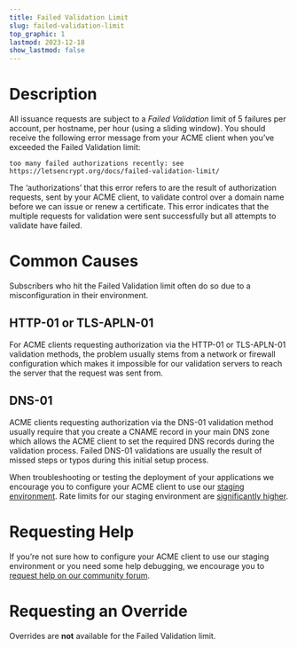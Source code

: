 ```yaml
---
title: Failed Validation Limit
slug: failed-validation-limit
top_graphic: 1
lastmod: 2023-12-18
show_lastmod: false
---
```



# Description
All issuance requests are subject to a *Failed Validation* limit of 5 failures
per account, per hostname, per hour (using a sliding window). You should
receive the following error message from your ACME client when you’ve exceeded
the Failed Validation limit:

```
too many failed authorizations recently: see https://letsencrypt.org/docs/failed-validation-limit/
```

The ‘authorizations’ that this error refers to are the result of authorization
requests, sent by your ACME client, to validate control over a domain name
before we can issue or renew a certificate. This error indicates that the
multiple requests for validation were sent successfully but all attempts to
validate have failed.

# Common Causes

Subscribers who hit the Failed Validation limit often do so due to a
misconfiguration in their environment.

## HTTP-01 or TLS-APLN-01

For ACME clients requesting authorization via the HTTP-01 or TLS-APLN-01
validation methods, the problem usually stems from a network or firewall
configuration which makes it impossible for our validation servers to reach the
server that the request was sent from.

## DNS-01

ACME clients requesting authorization via the DNS-01 validation method usually
require that you create a CNAME record in your main DNS zone which allows the
ACME client to set the required DNS records during the validation process.
Failed DNS-01 validations are usually the result of missed steps or typos during
this initial setup process.

When troubleshooting or testing the deployment of your applications we encourage
you to configure your ACME client to use our [staging
environment](/docs/staging-environment/). Rate limits for our staging
environment are [significantly higher](/docs/staging-environment/#rate-limits).

# Requesting Help

If you’re not sure how to configure your ACME client to use our staging
environment or you need some help debugging, we encourage you to [request help
on our community forum](https://community.letsencrypt.org/c/help/13).

# Requesting an Override

Overrides are **not** available for the Failed Validation limit.